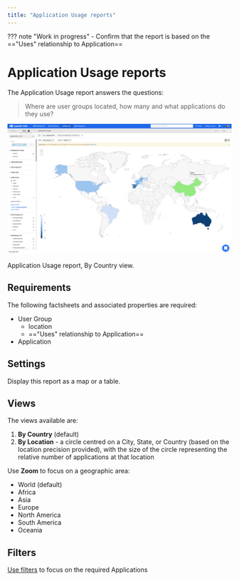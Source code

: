 ```yaml
---
title: "Application Usage reports"
---
```


??? note "Work in progress"
    - Confirm that the report is based on the =="Uses" relationship to Application==
    
# Application Usage reports

The Application Usage report answers the questions:

>Where are user groups located, how many and what applications do they use?

![Application Sourcing](/assets/images/application-usage.png)  

<p id="caption">Application Usage report, By Country view.</p>

## Requirements

The following factsheets and associated properties are required:

- User Group 
    - location
    - =="Uses" relationship to Application==
- Application  

## Settings

Display this report as a map or a table. 

## Views

The views available are: 

1. **By Country** (default)
2. **By Location** - a circle centred on a City, State, or Country (based on the location precision provided), with the size of the circle representing the relative number of applications at that location

Use **Zoom** to focus on a geographic area:

- World (default)
- Africa
- Asia
- Europe
- North America
- South America
- Oceania

## Filters

[Use filters][report-filters] to focus on the required Applications

<!-- links -->

[report-filters]: https://docs.leanix.net/docs/searching-and-filtering-functions-in-leanix#searching-in-reports

